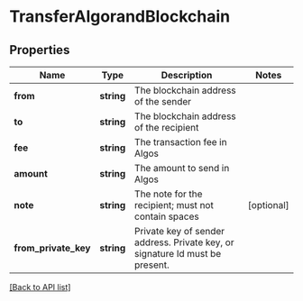 # TransferAlgorandBlockchain

## Properties

Name | Type | Description | Notes
------------ | ------------- | ------------- | -------------
**from** | **string** | The blockchain address of the sender |
**to** | **string** | The blockchain address of the recipient |
**fee** | **string** | The transaction fee in Algos |
**amount** | **string** | The amount to send in Algos |
**note** | **string** | The note for the recipient; must not contain spaces | [optional]
**from_private_key** | **string** | Private key of sender address. Private key, or signature Id must be present. |

[[Back to API list]](../../README.md#api-endpoints)
